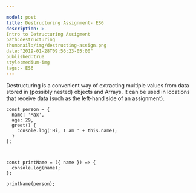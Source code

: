 ```yaml
---

model: post
title: Destructuring Assignment- ES6
description: >-
Intro to Detructuring Assigment
path:destructuring
thumbnail:/img/destructing-assign.png
date:"2019-01-28T09:56:23-05:00"
published:true
style:medium-img
tags:- ES6
---
```


Destructuring is a convenient way of extracting multiple values from data stored in (possibly nested) objects and Arrays. It can be used in locations that receive data (such as the left-hand side of an assignment).

```
const person = {
  name: 'Max',
  age: 29,
  greet() {
    console.log('Hi, I am ' + this.name);
  }
};



const printName = ({ name }) => {
  console.log(name);
};

printName(person);
```

```

```
